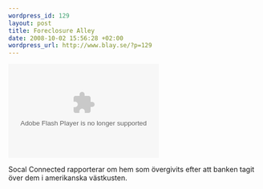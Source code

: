 ```yaml
--- 
wordpress_id: 129
layout: post
title: Foreclosure Alley
date: 2008-10-02 15:56:28 +02:00
wordpress_url: http://www.blay.se/?p=129
---
```

<embed class='castfire_player' id='cf_5f02a' name='cf_5f02a' width='300' height='188' src='http://p.castfire.com/fcieq/video/26078/26078_2008-09-25-215549.flv' type='application/x-shockwave-flash' allowFullScreen='true'></embed>

Socal Connected rapporterar om hem som övergivits efter att banken tagit över dem i amerikanska västkusten.
